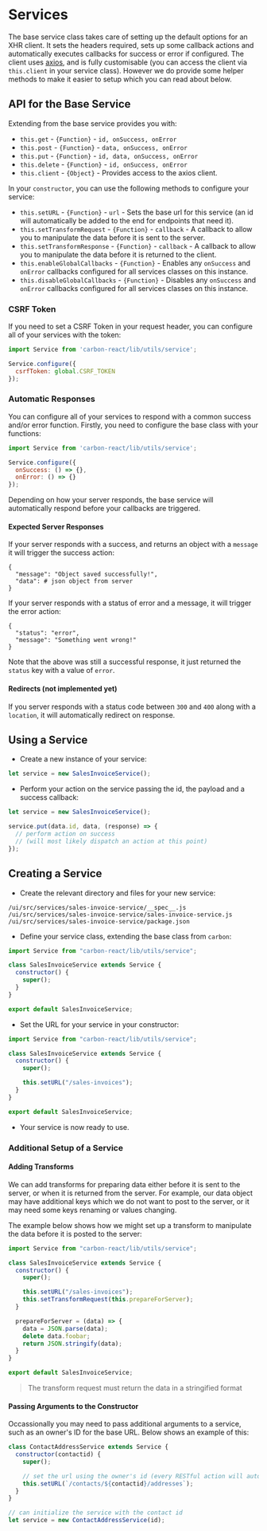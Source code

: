 # Services

The base service class takes care of setting up the default options for an XHR client. It sets the headers required, sets up some callback actions and automatically executes callbacks for success or error if configured. The client uses [axios](https://github.com/mzabriskie/axios), and is fully customisable (you can access the client via `this.client` in your service class). However we do provide some helper methods to make it easier to setup which you can read about below.

## API for the Base Service

Extending from the base service provides you with:

* `this.get` - `{Function}` - `id, onSuccess, onError`
* `this.post` - `{Function}` - `data, onSuccess, onError`
* `this.put` - `{Function}` - `id, data, onSuccess, onError`
* `this.delete` - `{Function}` - `id, onSuccess, onError`
* `this.client` - `{Object}` - Provides access to the axios client.

In your `constructor`, you can use the following methods to configure your service:

* `this.setURL` - `{Function}` - `url` - Sets the base url for this service (an id will automatically be added to the end for endpoints that need it).
* `this.setTransformRequest` - `{Function}` - `callback` - A callback to allow you to manipulate the data before it is sent to the server.
* `this.setTransformResponse` - `{Function}` - `callback` - A callback to allow you to manipulate the data before it is returned to the client.
* `this.enableGlobalCallbacks` - `{Function}` - Enables any `onSuccess` and `onError` callbacks configured for all services classes on this instance.
* `this.disableGlobalCallbacks` - `{Function}` - Disables any `onSuccess` and `onError` callbacks configured for all services classes on this instance.

### CSRF Token

If you need to set a CSRF Token in your request header, you can configure all of your services with the token:

```js
import Service from 'carbon-react/lib/utils/service';

Service.configure({
  csrfToken: global.CSRF_TOKEN
});
```

### Automatic Responses

You can configure all of your services to respond with a common success and/or error function. Firstly, you need to configure the base class with your functions:

```js
import Service from 'carbon-react/lib/utils/service';

Service.configure({
  onSuccess: () => {},
  onError: () => {}
});
```

Depending on how your server responds, the base service will automatically respond before your callbacks are triggered.

#### Expected Server Responses

If your server responds with a success, and returns an object with a `message` it will trigger the success action:

```
{
  "message": "Object saved successfully!",
  "data": # json object from server
}
```

If your server responds with a status of error and a message, it will trigger the error action:

```
{
  "status": "error",
  "message": "Something went wrong!"
}
```

Note that the above was still a successful response, it just returned the `status` key with a value of `error`.

#### Redirects (not implemented yet)

If you server responds with a status code between `300` and `400` along with a `location`, it will automatically redirect on response.

## Using a Service

* Create a new instance of your service:

```js
let service = new SalesInvoiceService();
```

* Perform your action on the service passing the id, the payload and a success callback:

```js
let service = new SalesInvoiceService();

service.put(data.id, data, (response) => {
  // perform action on success
  // (will most likely dispatch an action at this point)
});
```

## Creating a Service

* Create the relevant directory and files for your new service:

```
/ui/src/services/sales-invoice-service/__spec__.js
/ui/src/services/sales-invoice-service/sales-invoice-service.js
/ui/src/services/sales-invoice-service/package.json
```

* Define your service class, extending the base class from `carbon`:

```js
import Service from "carbon-react/lib/utils/service";

class SalesInvoiceService extends Service {
  constructor() {
    super();
  }
}

export default SalesInvoiceService;
```

* Set the URL for your service in your constructor:

```js
import Service from "carbon-react/lib/utils/service";

class SalesInvoiceService extends Service {
  constructor() {
    super();

    this.setURL("/sales-invoices");
  }
}

export default SalesInvoiceService;
```

* Your service is now ready to use.

### Additional Setup of a Service

#### Adding Transforms

We can add transforms for preparing data either before it is sent to the server, or when it is returned from the server. For example, our data object may have additional keys which we do not want to post to the server, or it may need some keys renaming or values changing.

The example below shows how we might set up a transform to manipulate the data before it is posted to the server:

```js
import Service from "carbon-react/lib/utils/service";

class SalesInvoiceService extends Service {
  constructor() {
    super();

    this.setURL("/sales-invoices");
    this.setTransformRequest(this.prepareForServer);
  }

  prepareForServer = (data) => {
    data = JSON.parse(data);
    delete data.foobar;
    return JSON.stringify(data);
  }
}

export default SalesInvoiceService;
```

> The transform request must return the data in a stringified format

#### Passing Arguments to the Constructor

Occassionally you may need to pass additional arguments to a service, such as an owner's ID for the base URL. Below shows an example of this:

```js
class ContactAddressService extends Service {
  constructor(contactid) {
    super();

    // set the url using the owner's id (every RESTful action will automatically add the address id)
    this.setURL(`/contacts/${contactid}/addresses`);
  }
}

// can initialize the service with the contact id
let service = new ContactAddressService(id);
```

